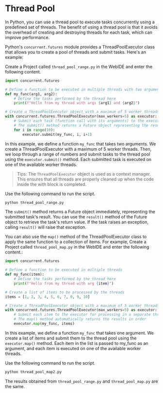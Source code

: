 # Thread Pool

In Python, you can use a thread pool to execute tasks concurrently using a predefined set of threads. The benefit of using a thread pool is that it avoids the overhead of creating and destroying threads for each task, which can improve performance.

Python's `concurrent.futures` module provides a ThreadPoolExecutor class that allows you to create a pool of threads and submit tasks. Here's an example:

Create a Project called `thread_pool_range.py` in the WebIDE and enter the following content.

```python
import concurrent.futures

# Define a function to be executed in multiple threads with two arguments
def my_func(arg1, arg2):
    # Define the tasks performed by the thread here
    print(f"Hello from my thread with args {arg1} and {arg2}")

# Create a ThreadPoolExecutor object with a maximum of 5 worker threads
with concurrent.futures.ThreadPoolExecutor(max_workers=5) as executor:
    # Submit each task (function call with its arguments) to the executor for processing in a separate thread
    # The submit() method returns a Future object representing the result of the asynchronous computation
    for i in range(10):
        executor.submit(my_func, i, i+1)
```

In this example, we define a function `my_func` that takes two arguments. We create a ThreadPoolExecutor with a maximum of 5 worker threads. Then, we loop through a range of numbers and submit tasks to the thread pool using the `executor.submit()` method. Each submitted task is executed on one of the available worker threads.

> Tips: The `ThreadPoolExecutor` object is used as a context manager. This ensures that all threads are properly cleaned up when the code inside the with block is completed.

Use the following command to run the script.

```bash
python thread_pool_range.py
```

The `submit()` method returns a Future object immediately, representing the submitted task's result. You can use the `result()` method of the Future object to retrieve the task's return value. If the task raises an exception, calling `result()` will raise that exception.

You can also use the `map()` method of the ThreadPoolExecutor class to apply the same function to a collection of items. For example, Create a Project called `thread_pool_map.py` in the WebIDE and enter the following content.:

```python
import concurrent.futures

# Define a function to be executed in multiple threads
def my_func(item):
    # Define the tasks performed by the thread here
    print(f"Hello from my thread with arg {item}")

# Create a list of items to be processed by the threads
items = [1, 2, 3, 4, 5, 6, 7, 8, 9, 10]

# Create a ThreadPoolExecutor object with a maximum of 5 worker threads
with concurrent.futures.ThreadPoolExecutor(max_workers=5) as executor:
    # Submit each item to the executor for processing in a separate thread
    # The map() method automatically returns the results in order
    executor.map(my_func, items)
```

In this example, we define a function `my_func` that takes one argument. We create a list of items and submit them to the thread pool using the `executor.map()` method. Each item in the list is passed to my_func as an argument, and each item is executed on one of the available worker threads.

Use the following command to run the script.

```bash
python thread_pool_map2.py
```

The results obtained from `thread_pool_range.py` and `thread_pool_map.py` are the same.
